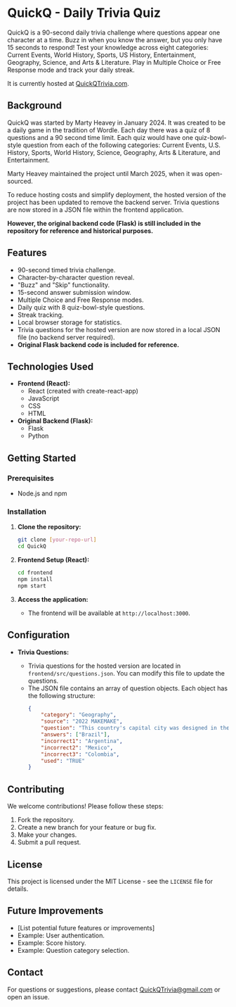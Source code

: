 # QuickQ - Daily Trivia Quiz

QuickQ is a 90-second daily trivia challenge where questions appear one character at a time. Buzz in when you know the answer, but you only have 15 seconds to respond! Test your knowledge across eight categories: Current Events, World History, Sports, US History, Entertainment, Geography, Science, and Arts & Literature. Play in Multiple Choice or Free Response mode and track your daily streak.

It is currently hosted at [QuickQTrivia.com](https://quickqtrivia.com).

## Background

QuickQ was started by Marty Heavey in January 2024. It was created to be a daily game in the tradition of Wordle. Each day there was a quiz of 8 questions and a 90 second time limit. Each quiz would have one quiz-bowl-style question from each of the following categories: Current Events, U.S. History, Sports, World History, Science, Geography, Arts & Literature, and Entertainment.

Marty Heavey maintained the project until March 2025, when it was open-sourced.

To reduce hosting costs and simplify deployment, the hosted version of the project has been updated to remove the backend server. Trivia questions are now stored in a JSON file within the frontend application.

**However, the original backend code (Flask) is still included in the repository for reference and historical purposes.**

## Features

-   90-second timed trivia challenge.
-   Character-by-character question reveal.
-   "Buzz" and "Skip" functionality.
-   15-second answer submission window.
-   Multiple Choice and Free Response modes.
-   Daily quiz with 8 quiz-bowl-style questions.
-   Streak tracking.
-   Local browser storage for statistics.
-   Trivia questions for the hosted version are now stored in a local JSON file (no backend server required).
-   **Original Flask backend code is included for reference.**

## Technologies Used

-   **Frontend (React):**
    -   React (created with create-react-app)
    -   JavaScript
    -   CSS
    -   HTML
-   **Original Backend (Flask):**
    -   Flask
    -   Python

## Getting Started

### Prerequisites

-   Node.js and npm

### Installation

1.  **Clone the repository:**

    ```bash
    git clone [your-repo-url]
    cd QuickQ
    ```

2.  **Frontend Setup (React):**

    ```bash
    cd frontend
    npm install
    npm start
    ```

3.  **Access the application:**

    -   The frontend will be available at `http://localhost:3000`.

## Configuration

-   **Trivia Questions:**

    -   Trivia questions for the hosted version are located in `frontend/src/questions.json`. You can modify this file to update the questions.
    -   The JSON file contains an array of question objects. Each object has the following structure:
        ```json
        {
            "category": "Geography",
            "source": "2022 MAKEMAKE",
            "question": "This country's capital city was designed in the shape of an airplane around a \"Monumental Axis\" by architect Oscar Niemeyer. \"Cariocas\" are residents of this country's second most populous city, which was the origin of bossa nova music and hosts massive parades in the Sambodrome during Carnaval. Name this Portuguese-speaking country in South America which contains most of the Amazon rainforest.",
            "answers": ["Brazil"],
            "incorrect1": "Argentina",
            "incorrect2": "Mexico",
            "incorrect3": "Colombia",
            "used": "TRUE"
        }
        ```

## Contributing

We welcome contributions! Please follow these steps:

1.  Fork the repository.
2.  Create a new branch for your feature or bug fix.
3.  Make your changes.
4.  Submit a pull request.

## License

This project is licensed under the MIT License - see the `LICENSE` file for details.

## Future Improvements

-   [List potential future features or improvements]
-   Example: User authentication.
-   Example: Score history.
-   Example: Question category selection.

## Contact

For questions or suggestions, please contact QuickQTrivia@gmail.com or open an issue.
